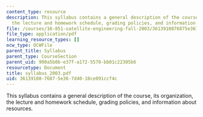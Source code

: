 ```yaml
---
content_type: resource
description: This syllabus contains a general description of the course, its organization,
  the lecture and homework schedule, grading policies, and information about resources.
file: /courses/16-851-satellite-engineering-fall-2003/3613910876875e367d4018ce091ccf4c_syllabus_2003.pdf
file_type: application/pdf
learning_resource_types: []
ocw_type: OCWFile
parent_title: Syllabus
parent_type: CourseSection
parent_uid: 990a5b0b-e37f-a172-5570-bb01c22305b6
resourcetype: Document
title: syllabus_2003.pdf
uid: 36139108-7687-5e36-7d40-18ce091ccf4c
---
```

This syllabus contains a general description of the course, its organization, the lecture and homework schedule, grading policies, and information about resources.

